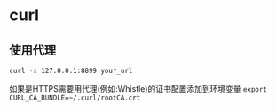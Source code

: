 # curl

## 使用代理

```sh
curl -x 127.0.0.1:8899 your_url
```

如果是HTTPS需要用代理(例如:Whistle)的证书配置添加到环境变量 `export CURL_CA_BUNDLE=~/.curl/rootCA.crt`